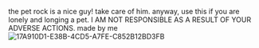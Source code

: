 the pet rock is a nice guy! take care of him. anyway, use this if you are lonely and longing a pet. I AM NOT RESPONSIBLE AS A RESULT OF YOUR ADVERSE ACTIONS. made by me![17A910D1-E38B-4CD5-A7FE-C852B12BD3FB](https://github.com/user-attachments/assets/c9c444fc-99f8-4ff8-bc95-e67684a1e146)
